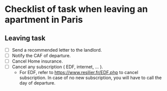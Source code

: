 # Checklist of task when leaving an apartment in Paris

## Leaving task

- [ ] Send a recommended letter to the landlord.
- [ ] Notify the CAF of departure.
- [ ] Cancel Home insurance.
- [ ] Cancel any subscription ( EDF, internet, ... ).
   - For EDF, refer to https://www.resilier.fr/EDF.php to cancel subscription. In case of no new subscription, you will have to call the day of departure.

  
